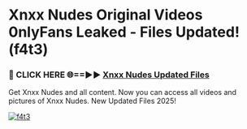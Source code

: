 # Xnxx Nudes Original Videos 0nlyFans Leaked - Files Updated! (f4t3)

<h3>🔴 CLICK HERE 🌐==►► <a href="https://tinyurl.com/52m3yx9h" rel="nofollow">Xnxx Nudes Updated Files</a></h3>

Get Xnxx Nudes and all content. Now you can access all videos and pictures of Xnxx Nudes. New Updated Files 2025!

[![f4t3](https://i.imgur.com/TnHtlc8.gif)](https://tinyurl.com/52m3yx9h)

